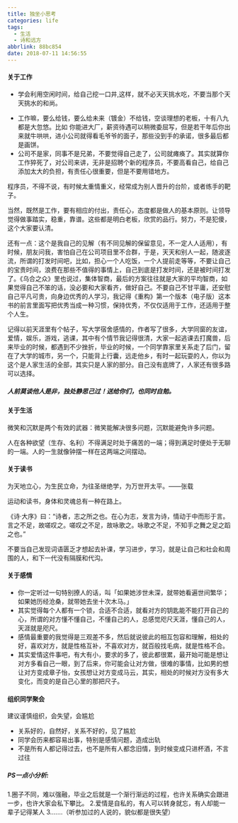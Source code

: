 ```yaml
---
title: 独坐小思考
categories: life
tags:
  - 生活
  - 诗和远方
abbrlink: 88bc854
date: 2018-07-11 14:56:55
---
```


#### 关于工作

- 学会利用空闲时间，给自己挖一口井,这样，就不必天天挑水吃，不要当那个天天挑水的和尚。

<!-- more -->

- 工作嘛，要么给钱，要么给未来（镀金）不给钱，空谈理想的老板，十有八九都是大忽悠。比如 你能进大厂，薪资待遇可以稍微委屈写，但是若干年后你出来就牛哄哄，进小公司就得看毛爷爷的面子，那些没到手的承诺，很多最后都是画饼。
- 公司不是家，同事不是兄弟，不要觉得自己走了，公司就瘫痪了。其实就算你工作猝死了，对公司来讲，无非是招聘个新的程序员，不要高看自己，给自己添加太大的负担，有责任心很重要，但是不要用错地方。

程序员，不得不说，有时候太重情重义，经常成为别人晋升的台阶，或者练手的靶子。

当然，既然是工作，要有相应的付出，责任心，态度都是做人的基本原则。让领导觉得做事踏实，稳重，靠谱。这些都是明白老板，欣赏的品行。努力，不是犯傻，这个大家要认清。

还有一点：这个是我自己的见解（有不同见解的保留意见，不一定人人适用），有时候，朋友问我，害怕自己在公司项目里不合群，于是，天天和别人一起，随波逐流，所谓的打发时间吧，比如，担心一个人吃饭，一个人提前走等等，不要让自己的宝贵时间，浪费在那些不值得的事情上，自己到底是打发时间，还是被时间打发了。《乌合之众》里也说过，集体智商，最后的方案往往就是大家的平均智商，如果觉得自己不笨的话，没必要和大家看齐，做好自己。不要自己不甘平庸，还安慰自己平凡可贵，向身边优秀的人学习，我记得《重构》第一个版本（电子版）这本书的前言里面写把优秀当成一种习惯，保持优秀，不仅仅适用于工作，还适用于整个人生。

记得以前天涯里有个帖子，写大学宿舍感情的，作者写了很多，大学同窗的友谊，爱情，娱乐，游戏，逃课，其中有个情节我记得很清，大家一起逃课去打魔兽，后来毕业的时候，都遇到不少挫折，毕业的时候，一个同学靠家里关系走了后门，留在了大学的城市，另一个，只能背上行囊，远走他乡，有时一起玩耍的人，你以为这个是人家生活的全部，其实只是人家的部分。自己没有底牌了，人家还有很多路可以选择。

##### 人前莫谈他人是非，独处静思己过！送给你们，也同时自勉。

#### 关于生活

微笑和沉默是两个有效的武器：微笑能解决很多问题，沉默能避免许多问题。

人在各种欲望（生存、名利）不得满足时处于痛苦的一端；得到满足时便处于无聊的一端。人的一生就像钟摆一样在这两端之间摆动。

#### 关于读书

为天地立心，为生民立命，为往圣继绝学，为万世开太平。——张载

运动和读书，身体和灵魂总有一种在路上。

《诗·大序》曰：“诗者，志之所之也。在心为志，发言为诗，情动于中而形于言。言之不足，故嗟叹之。嗟叹之不足，故咏歌之。咏歌之不足，不知手之舞之足之蹈之也。”

不要当自己发现词语匮乏才想起去补课，学习进步，学习，就是让自己和社会和周围的人，和下一代没有隔膜和代沟。

#### 关于感情

- 你一定听过一句特别撩人的话，叫「如果她涉世未深，就带她看遍世间繁华；如果她历经沧桑，就带她去坐十次木马。」
- 其实觉得每个人都有一个锁，合适不合适，就看对方的钥匙能不能打开自己的心，所谓的对方懂不懂自己，不懂自己的人，总感觉咫尺天涯，懂自己的人，天涯就是咫尺。
- 感情最重要的我觉得是三观差不多，然后就说彼此的相互包容和理解，相处的好，喜欢对方，就是性格互补，不喜欢对方，就百般找毛病，就是性格不合。
- 其实爱情这件事吧，有大有小，要求的多了，彼此都很累，最开始可能是想让对方多看自己一眼，到了后来，你可能会让对方做，很难的事情，比如男的想让对方变成章子怡，女孩想让对方变成马云，其实，相处的时候对方没有多大变化，而变的是自己心里的那把尺子。

#### 组织同学聚会

建议谨慎组织，会失望，会尴尬

- 关系好的，自然好，关系不好的，见了尴尬
- 同学会历来都容易出事，特别是感情问题，造成出轨
- 不是所有人都记得过去，也不是所有人都念旧情，到时候变成只进杯酒，不言过往

##### PS一点小分析:

1.圈子不同，难以强融，毕业之后就是一个渐行渐远的过程，也许关系确实会跟进一步，也许大家会私下攀比。
2.爱情是自私的，有人可以转身就忘，有人却能一辈子记得某人
3.……（听参加过的人说的，貌似都是很失望）